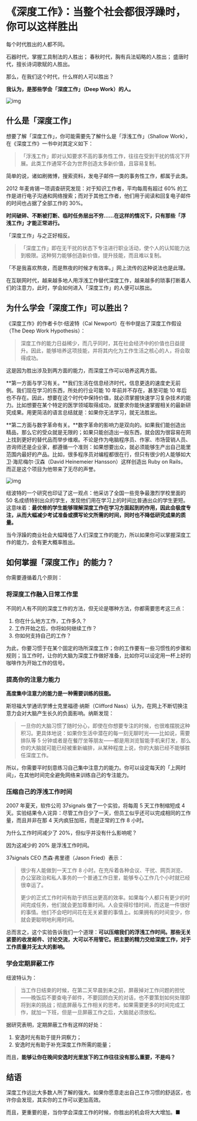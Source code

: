 # 《深度工作》：当整个社会都很浮躁时，你可以这样胜出

每个时代胜出的人都不同。

石器时代，掌握工具制法的人胜出；
春秋时代，胸有兵法韬略的人胜出；
盛唐时代，擅长诗词歌赋的人胜出。

那么，在我们这个时代，什么样的人可以胜出？

**我认为，是那些学会「深度工作」（Deep Work）的人。**

![img](http://7xnt32.com1.z0.glb.clouddn.com/2017-12-13-025407.jpg)

## 什么是「深度工作」

想要了解「深度工作」，你可能需要先了解什么是「浮浅工作」（Shallow Work），在《深度工作》一书中对其定义如下：

> 「浮浅工作」即对认知要求不高的事务性工作，往往在受到干扰的情况下开展。此类工作通常不会为世界创造太多新价值，且容易复制。

简单的说，诸如刷微博，搜索资料，发电子邮件一类的事务性工作，都属于此类。

2012 年麦肯锡一项调查研究发现：对于知识工作者，平均每周有超过 60% 的工作是进行电子沟通和网络搜索；而对于其他工作者，他们用于阅读和回复电子邮件的时间也占据了全部工作的 30%。

**时间破碎、不断被打断、临时任务层出不穷……在这样的情况下，只有那些「浮浅工作」才能正常进行。**

「深度工作」与之正好相反。

> 「深度工作」即在无干扰的状态下专注进行职业活动，使个人的认知能力达到极限。这种努力能够创造新价值，提升技能，而且难以复制。

「不是我喜欢熬夜，而是熬夜的时候才有效率。」网上流传的这种说法也是此理。

在互联网时代，越来越多地人用浮浅工作替代深度工作，越来越多的琐事打断着人们的注意力，此时，学会如何进入「深度工作」的人便可以胜出。

## 为什么学会「深度工作」可以胜出？

《深度工作》的作者卡尔·纽波特（Cal Newport）在书中提出了深度工作假设（The Deep Work Hypothesis）：

> 深度工作的能力日益稀少，而几乎同时，其在社会经济中的价值也日益提升。因此，能够培养这项技能，并将其内化为工作生活之核心的人，将会取得成功。

这是因为胜出涉及到两方面的能力，而深度工作可以培养这两方面。

**第一方面与学习有关。**我们生活在信息经济时代，信息更迭的速度史无前例。我们现在学习的东西，所处的行业可能 10 年前并不存在，甚至可能 10 年后也不存在。因此，想要在这个时代中保持价值，就必须掌握快速学习复杂技术的能力。比如想要在某个特定的医学领域取得成功，就要求你能快速掌握相关的最新研究成果。用更简洁的语言总结就是：如果你无法学习，就无法胜出。

**第二方面与数字革命有关。**数字革命的影响力是双向的。如果我们能创造出精品，那么它的受众就是无限的；如果只能创造出一般东西，就会因为很容易在网上找到更好的替代品而举步维艰。不论是作为电脑程序员、作家、市场营销人员、咨询师还是企业家，都遵循一个准则：如果想要出众，就必须能够生产出自己能里范围内最好的产品。比如，很多程序员对编程都很在行，但只有很少的人能够如大卫·海尼梅尔·汉森（David Heinemeier Hansson）这样创造出 Ruby on Rails，而正是这个项目为他带来了无尽的声誉。

![img](http://7xnt32.com1.z0.glb.clouddn.com/2017-12-13-025410.jpg)

纽波特的一个研究也印证了这一观点：他采访了全国一些竞争最激烈学校里面的 50 名成绩特别出众的学生，发现他们用在学习上的时间比普通出众的学生更短。这意味着：**最优修的学生能够理解深度工作在学习方面起到的作用，因此会极度专注，从而大幅减少考试准备或撰写论文所需的时间，同时也不降低研究成果的质量。**

当今浮躁的商业社会大幅降低了人们深度工作的能力，所以如果你可以掌握深度工作的能力，会有更大概率胜出。

## 如何掌握「深度工作」的能力？

你需要遵循着几个原则：

### 将深度工作融入日常工作里

不同的人有不同的深度工作的方法，但无论是哪种方法，你都需要思考这三点：

1. 你在什么地方工作，工作多久？
2. 工作开始之后，你将如何继续工作？
3. 你如何支持自己的工作？

为此，你要习惯于在某个固定的场所深度工作；你的工作要有一些习惯性的步骤和规则；当工作时，让你的大脑为深度工作做好准备，比如你可以设定用一杯上好的咖啡作为开始工作的信号。

### 提高你的注意力能力

**高度集中注意力的能力是一种需要训练的技能。**

斯坦福大学通讯学博士克里福德·纳斯（Clifford Nass）认为，在网上不断切换注意力会对大脑产生长久的负面影响。纳斯发现：

> 一旦你的大脑习惯了随时分心，即使在你想要专注的时候，也很难摆脱这种积习。更具体地说：如果你生活中潜在的每一刻无聊时光——比如说，需要排队等 5 分钟或者是在餐厅坐等朋友——都是用浏览智能手机来打发，那么你的大脑就可能已经被重新编排，从某种程度上说，你的大脑已经不能够胜任深度工作。

所以，你需要平时刻意练习自己集中注意力的能力。你可以设定每天的「上网时间」，在其他时间完全避免网络来训练自己的专注能力。

### 压缩自己的浮浅工作时间

2007 年夏天，软件公司 37signals 做了一个实验，将每周 5 天工作制缩短成 4 天。实验结果令人诧异：尽管工作日少了一天，但员工似乎还可以完成相同的工作量，而且并非在那 4 天内疯狂加班，而是正常的工作 8 小时。

为什么工作时间减少了 20%，但似乎并没有什么影响呢？

因为这减少的 20% 是浮浅工作时间。

37signals CEO 杰森·弗里德（Jason Fried）表示：

> 很少有人能做到一天工作 8 小时。在充斥着各种会议、干扰、网页浏览、办公室政治和私人事务的一个普通工作日里，能够专心工作几个小时就已经很幸运了。
>
> 更少的正式工作时间有助于挤压出更高的效率。如果每个人都只有更少的时间完成任务，他们就会更加尊重时间。人会变得珍惜时间，而这是一件很好的事情。他们不会吧时间花在无关紧要的事情上。如果拥有的时间变少，你就会更聪明地利用时间。

总而言之，这个实验告诉我们一个道理：**可以压缩我们的浮浅工作时间。那些无关紧要的收发邮件、讨论交流，大可以不用管它。把主要的精力交给深度工作，对于工作质量并无太大的影响。**

### 学会定期屏蔽工作

纽波特认为：

> 当工作日结束的时候，在第二天早晨到来之前，屏蔽掉对工作问题的担忧——晚饭后不要查电子邮件，不要回顾白天的对话，也不要策划如何处理即将到来的挑战；彻底屏蔽与工作相关的思考。如果需要更多的时间完成工作，就加一下班，但是一旦屏蔽工作之后，大脑就必须放松。

据研究表明，定期屏蔽工作有这样的好处：

1. 安逸时光有助于提升洞察力；
2. 安逸时光有助于补充深度工作所需的能量；

而且，**能够让你在晚间安逸时光里放下的工作往往没有那么重要，不是吗？**

## 结语

深度工作远比大多数人所了解的强大。如果你愿意走出自己工作习惯的舒适区，也许你会发现，其实你的工作可以更加高效。

而且，更重要的是，当你学会深度工作的时候，你胜出的机会将大大增加。■


